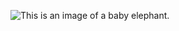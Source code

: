 ![This is an image of a baby elephant.](https://external-preview.redd.it/O9xKzqAMiBGUmFz10KTYVuCkEuvA1u2FlHRFwiM51q8.jpg?width=960&crop=smart&auto=webp&s=7b1154248b90b48a102f1f119d7c89bac2029821)
